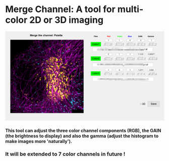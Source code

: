 # Merge Channel: A tool for multi-color 2D or 3D imaging
<p align='center'>
    <img src='img/1.png' width='1000'/>
</p>

#### This tool can adjust the three color channel components (RGB), the GAIN (the brightness to display) and also the gamma (adjust the histogram to make images more 'naturally').

### It will be extended to 7 color channels in future !